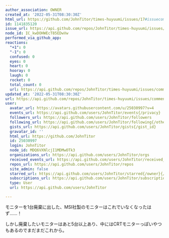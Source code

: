 ```yaml
---
author_association: OWNER
created_at: '2022-05-31T08:30:30Z'
html_url: https://github.com/JohnTitor/times-huyuumi/issues/17#issuecomment-1141835120
id: 1141835120
issue_url: https://api.github.com/repos/JohnTitor/times-huyuumi/issues/17
node_id: IC_kwDOHWEcT85EDwVw
performed_via_github_app: 
reactions:
  "+1": 0
  "-1": 0
  confused: 0
  eyes: 0
  heart: 0
  hooray: 0
  laugh: 0
  rocket: 0
  total_count: 0
  url: https://api.github.com/repos/JohnTitor/times-huyuumi/issues/comments/1141835120/reactions
updated_at: '2022-05-31T08:30:30Z'
url: https://api.github.com/repos/JohnTitor/times-huyuumi/issues/comments/1141835120
user:
  avatar_url: https://avatars.githubusercontent.com/u/25030997?v=4
  events_url: https://api.github.com/users/JohnTitor/events{/privacy}
  followers_url: https://api.github.com/users/JohnTitor/followers
  following_url: https://api.github.com/users/JohnTitor/following{/other_user}
  gists_url: https://api.github.com/users/JohnTitor/gists{/gist_id}
  gravatar_id: ''
  html_url: https://github.com/JohnTitor
  id: 25030997
  login: JohnTitor
  node_id: MDQ6VXNlcjI1MDMwOTk3
  organizations_url: https://api.github.com/users/JohnTitor/orgs
  received_events_url: https://api.github.com/users/JohnTitor/received_events
  repos_url: https://api.github.com/users/JohnTitor/repos
  site_admin: false
  starred_url: https://api.github.com/users/JohnTitor/starred{/owner}{/repo}
  subscriptions_url: https://api.github.com/users/JohnTitor/subscriptions
  type: User
  url: https://api.github.com/users/JohnTitor

---
```

モニターを1台廃棄に出した、MSI社製のモニターはこれでいなくなったはず……！

しかし廃棄したいモニターはあと5台以上あり、中にはCRTモニターっぽいやつもあるのでまだまだこれから。